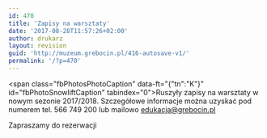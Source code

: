 ```yaml
---
id: 470
title: 'Zapisy na warsztaty'
date: '2017-08-28T11:57:26+02:00'
author: drukarz
layout: revision
guid: 'http://muzeum.grebocin.pl/416-autosave-v1/'
permalink: '/?p=470'
---
```


<span class="fbPhotosPhotoCaption" data-ft="{"tn":"K"}" id="fbPhotoSnowliftCaption" tabindex="0"><span class="hasCaption">Ruszyły zapisy na warsztaty w nowym sezonie 2017/2018. Szczegółowe informacje można uzyskać pod numerem tel. 566 749 200 lub mailowo <edukacja@grebocin.pl>  
</span></span>

Zapraszamy do rezerwacji